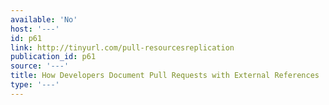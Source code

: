 ```yaml
---
available: 'No'
host: '---'
id: p61
link: http://tinyurl.com/pull-resourcesreplication
publication_id: p61
source: '---'
title: How Developers Document Pull Requests with External References
type: '---'
---
```


